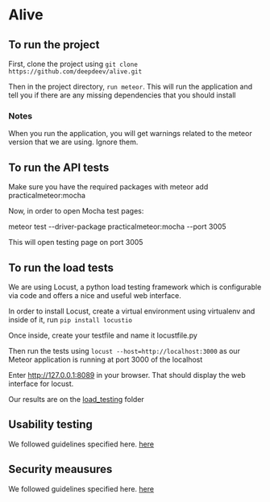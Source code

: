 # Alive

## To run the project

First, clone the project using `git clone https://github.com/deepdeev/alive.git`

Then in the project directory, `run meteor`. This will run the application and tell you if there are any missing dependencies that you should install

### Notes
When you run the application, you will get warnings related to the meteor version that we are using. Ignore them.

## To run the API tests

Make sure you have the required packages with meteor add practicalmeteor:mocha

Now, in order to open Mocha test pages:

meteor test --driver-package practicalmeteor:mocha --port 3005

This will open testing page on port 3005

## To run the load tests

We are using Locust, a python load testing framework which is configurable via code and offers a nice and useful web interface.

In order to install Locust, create a virtual environment using virtualenv and inside of it, run `pip install locustio`

Once inside, create your testfile and name it locustfile.py

Then run the tests using `locust --host=http://localhost:3000` as our Meteor application is running at port 3000 of the localhost

Enter  http://127.0.0.1:8089 in your browser. That should display the web interface for locust.

Our results are on the [load_testing](https://github.com/deepdeev/alive/tree/master/load_testing/results.md) folder

## Usability testing

We followed guidelines specified here. [here](https://github.com/deepdeev/alive/blob/master/Usability.md)

## Security meausures

We followed guidelines specified here. [here](https://guide.meteor.com/security.html#checklist)
